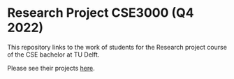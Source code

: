 # Research Project CSE3000 (Q4 2022)

This repository links to the work of students for the Research project course of the CSE bachelor at TU Delft.

Please see their projects [here](https://cse3000-research-project.github.io/).
